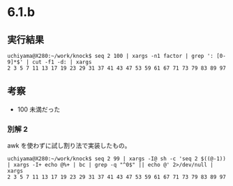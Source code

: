 # 6.1.b

## 実行結果

```
uchiyama@X280:~/work/knock$ seq 2 100 | xargs -n1 factor | grep ': [0-9]*$' | cut -f1 -d: | xargs
2 3 5 7 11 13 17 19 23 29 31 37 41 43 47 53 59 61 67 71 73 79 83 89 97
```

## 考察

- 100 未満だった

### 別解 2

awk を使わずに試し割り法で実装したもの。

```
uchiyama@X280:~/work/knock$ seq 2 99 | xargs -I@ sh -c 'seq 2 $((@-1)) | xargs -I+ echo @%+ | bc | grep -q "^0$" || echo @' 2>/dev/null | xargs
2 3 5 7 11 13 17 19 23 29 31 37 41 43 47 53 59 61 67 71 73 79 83 89 97
```
